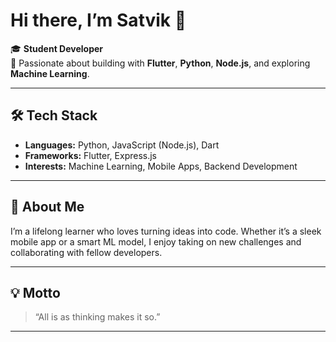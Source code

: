 # Hi there, I’m Satvik 👋

🎓 **Student Developer**  
🚀 Passionate about building with **Flutter**, **Python**, **Node.js**, and exploring **Machine Learning**.

---

## 🛠️ Tech Stack
- **Languages:** Python, JavaScript (Node.js), Dart
- **Frameworks:** Flutter, Express.js
- **Interests:** Machine Learning, Mobile Apps, Backend Development

---

## 🧠 About Me
I’m a lifelong learner who loves turning ideas into code. Whether it’s a sleek mobile app or a smart ML model, I enjoy taking on new challenges and collaborating with fellow developers.

---

## 💡 Motto
> “All is as thinking makes it so.”

---

<!--
Want to add social links, featured projects, or fun facts? Just ask and I’ll update this README for you!
-->
